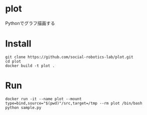 # plot
Pythonでグラフ描画する

# Install
```
git clone https://github.com/social-robotics-lab/plot.git
cd plot
docker build -t plot .
```

# Run
```
docker run -it --name plot --mount type=bind,source="$(pwd)"/src,target=/tmp --rm plot /bin/bash
python sample.py
```